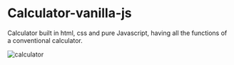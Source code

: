 
# Calculator-vanilla-js
Calculator built in html, css and pure Javascript, having all the functions of a conventional calculator.

![calculator](https://user-images.githubusercontent.com/57241193/77220602-9b7ce300-6b20-11ea-8259-c19703e49b95.JPG)
